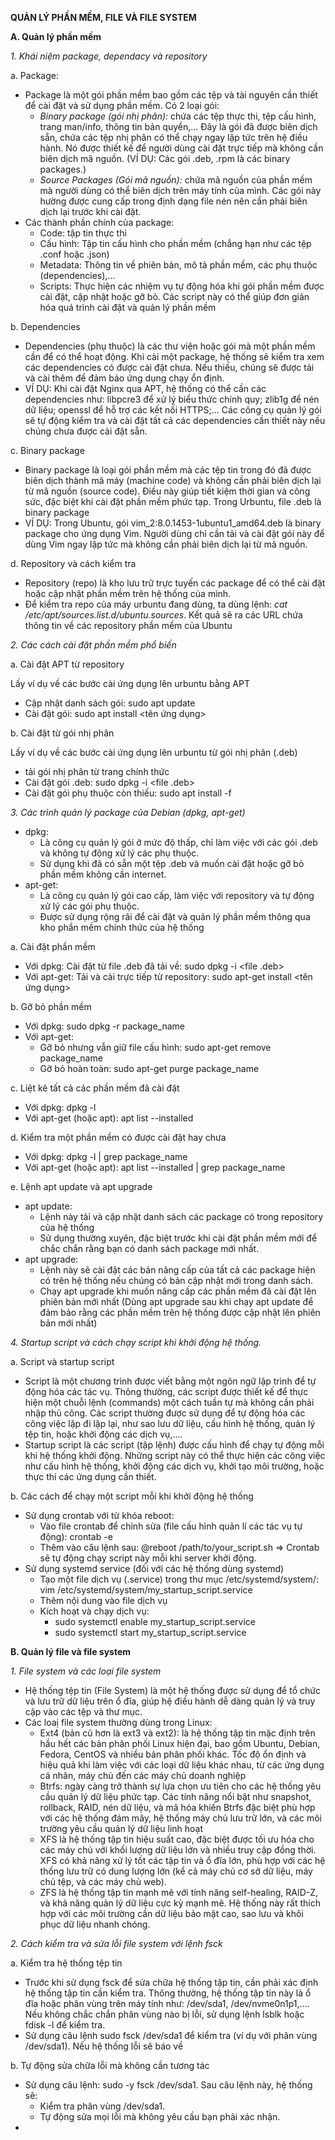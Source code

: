 **QUẢN LÝ PHẦN MỀM, FILE VÀ FILE SYSTEM**

**A. Quản lý phần mềm**

*1. Khái niệm package, dependacy và repository*

a. Package: 
- Package là một gói phần mềm bao gồm các tệp và tài nguyên cần thiết để cài đặt và sử dụng phần mềm. Có 2 loại gói:
  - *Binary package (gói nhị phân):* chứa các tệp thực thi, tệp cấu hình, trang man/info, thông tin bản quyền,... Đây là gói đã được biên dịch sẵn, chứa các tệp nhị phân có thể chạy ngay lập tức trên hệ điều hành. Nó được thiết kế để người dùng cài đặt trực tiếp mà không cần biên dịch mã nguồn. (VÍ DỤ: Các gói .deb, .rpm là các binary packages.)
  - *Source Packages (Gói mã nguồn):* chứa mã nguồn của phần mềm mà người dùng có thể biên dịch trên máy tính của mình. Các gói này hường được cung cấp trong định dạng file nén nên cần phải biên dịch lại trước khi cài đặt.
- Các thành phần chính của package:
  - Code: tập tin thực thi
  - Cấu hình: Tập tin cấu hình cho phần mềm (chẳng hạn như các tệp .conf hoặc .json)
  - Metadata: Thông tin về phiên bản, mô tả phần mềm, các phụ thuộc (dependencies),...
  - Scripts: Thực hiện các nhiệm vụ tự động hóa khi gói phần mềm được cài đặt, cập nhật hoặc gỡ bỏ. Các script này có thể giúp đơn giản hóa quá trình cài đặt và quản lý phần mềm

b. Dependencies
- Dependencies (phụ thuộc) là các thư viện hoặc gói mà một phần mềm cần để có thể hoạt động. Khi cài một package, hệ thống sẽ kiểm tra xem các dependencies có được cài đặt chưa. Nếu thiếu, chúng sẽ được tải và cài thêm để đảm bảo ứng dụng chạy ổn định.
- VÍ DỤ: Khi cài đặt Nginx qua APT, hệ thống có thể cần các dependencies như: libpcre3 để xử lý biểu thức chính quy; zlib1g để nén dữ liệu; openssl để hỗ trợ các kết nối HTTPS;... Các công cụ quản lý gói sẽ tự động kiểm tra và cài đặt tất cả các dependencies cần thiết này nếu chúng chưa được cài đặt sẵn.

c. Binary package
- Binary package là loại  gói phần mềm mà các tệp tin trong đó đã được biên dịch thành mã máy (machine code) và không cần phải biên dịch lại từ mã nguồn (source code). Điều này giúp tiết kiệm thời gian và công sức, đặc biệt khi cài đặt phần mềm phức tạp. Trong Urbuntu, file .deb là binary package
- VÍ DỤ: Trong Ubuntu, gói vim_2:8.0.1453-1ubuntu1_amd64.deb là binary package cho ứng dụng Vim. Người dùng chỉ cần tải và cài đặt gói này để dùng Vim ngay lập tức mà không cần phải biên dịch lại từ mã nguồn.

d. Repository và cách kiểm tra
- Repository (repo) là kho lưu trữ trực tuyến các package để có thể cài đặt hoặc cập nhật phần mềm trên hệ thống của mình.
- Để kiểm tra repo của máy urbuntu đang dùng, ta dùng lệnh: *cat /etc/apt/sources.list.d/ubuntu.sources*. Kết quả sẽ ra các URL chứa thông tin về các repository phần mềm của Ubuntu

*2. Các cách cài đặt phần mềm phổ biến*

a. Cài đặt APT từ repository

Lấy ví dụ về các bước cài ứng dụng lên urbuntu bằng APT
- Cập nhật danh sách gói: sudo apt update  
- Cài đặt gói: sudo apt install <tên ứng dụng>

b. Cài đặt từ gói nhị phân

Lấy ví dụ về các bước cài ứng dụng lên urbuntu từ gói nhị phân (.deb)
- tải gói nhị phân từ trang chính thức 
- Cài đặt gói .deb: sudo dpkg -i <file .deb> 
- Cài đặt gói phụ thuộc còn thiếu: sudo apt install -f 

*3. Các trình quản lý package của Debian (dpkg, apt-get)* 
- dpkg:
  - Là công cụ quản lý gói ở mức độ thấp, chỉ làm việc với các gói .deb và không tự động xử lý các phụ thuộc.
  - Sử dụng khi đã có sẵn một tệp .deb và muốn cài đặt hoặc gỡ bỏ phần mềm không cần internet.
- apt-get:
  - Là công cụ quản lý gói cao cấp, làm việc với repository và tự động xử lý các gói phụ thuộc.
  - Được sử dụng rộng rãi để cài đặt và quản lý phần mềm thông qua kho phần mềm chính thức của hệ thống

a. Cài đặt phần mềm
- Với dpkg: Cài đặt từ file .deb đã tải về: sudo dpkg -i <file .deb>
- Với apt-get: Tải và cài trực tiếp từ repository: sudo apt-get install <tên ứng dụng>

b. Gỡ bỏ phần mềm
- Với dpkg: sudo dpkg -r package_name
- Với apt-get:
  - Gỡ bỏ nhưng vẫn giữ file cấu hình: sudo apt-get remove package_name
  - Gỡ bỏ hoàn toàn: sudo apt-get purge package_name

c. Liệt kê tất cả các phần mềm đã cài đặt
- Với dpkg: dpkg -l
- Với apt-get (hoặc apt): apt list --installed

d. Kiểm tra một phần mềm có được cài đặt hay chưa
- Với dpkg: dpkg -l | grep package_name
- Với apt-get (hoặc apt): apt list --installed | grep package_name
  
e. Lệnh apt update và apt upgrade
- apt update:
  - Lệnh này tải và cập nhật danh sách các package có trong repository của hệ thống
  - Sử dụng thường xuyên, đặc biệt trước khi cài đặt phần mềm mới để chắc chắn rằng bạn có danh sách package mới nhất.
- apt upgrade:
  - Lệnh này sẽ cài đặt các bản nâng cấp của tất cả các package hiện có trên hệ thống nếu chúng có bản cập nhật mới trong danh sách.
  - Chạy apt upgrade khi muốn nâng cấp các phần mềm đã cài đặt lên phiên bản mới nhất (Dùng apt upgrade sau khi chạy apt update để đảm bảo rằng các phần mềm trên hệ thống được cập nhật lên phiên bản mới nhất)

*4. Startup script và cách chạy script khi khởi động hệ thống.*

a. Script và startup script
- Script là một chương trình được viết bằng một ngôn ngữ lập trình để tự động hóa các tác vụ. Thông thường, các script được thiết kế để thực hiện một chuỗi lệnh (commands) một cách tuần tự mà không cần phải nhập thủ công. Các script thường được sử dụng để tự động hóa các công việc lặp đi lặp lại, như sao lưu dữ liệu, cấu hình hệ thống, quản lý tệp tin, hoặc khởi động các dịch vụ,....
- Startup script là các script (tập lệnh) được cấu hình để chạy tự động mỗi khi hệ thống khởi động. Những script này có thể thực hiện các công việc như cấu hình hệ thống, khởi động các dịch vụ, khởi tạo môi trường, hoặc thực thi các ứng dụng cần thiết.

b. Các cách để chạy một script mỗi khi khởi động hệ thống
- Sử dụng crontab với từ khóa reboot:
  - Vào file crontab để chỉnh sửa (file cấu hình quản lí các tác vụ tự động): crontab -e
  - Thêm vào câu lệnh sau: @reboot /path/to/your_script.sh => Crontab sẽ tự động chạy script này mỗi khi server khởi động.
- Sử dụng systemd service (đối với các hệ thống dùng systemd)
  - Tạo một file dịch vụ (.service) trong thư mục /etc/systemd/system/: vim /etc/systemd/system/my_startup_script.service
  - Thêm nội dung vào file dịch vụ
  - Kích hoạt và chạy dịch vụ:
    - sudo systemctl enable my_startup_script.service
    - sudo systemctl start my_startup_script.service

**B. Quản lý file và file system**

*1. File system và các loại file system*
- Hệ thống tệp tin (File System) là một hệ thống được sử dụng để tổ chức và lưu trữ dữ liệu trên ổ đĩa, giúp hệ điều hành dễ dàng quản lý và truy cập vào các tệp và thư mục.
- Các loaị file system thường dùng trong Linux:
  - Ext4 (bản cũ hơn là ext3 và ext2): là hệ thống tập tin mặc định trên hầu hết các bản phân phối Linux hiện đại, bao gồm Ubuntu, Debian, Fedora, CentOS và nhiều bản phân phối khác. Tốc độ ổn định và hiệu quả khi làm việc với các loại dữ liệu khác nhau, từ các ứng dụng cá nhân, máy chủ đến các máy chủ doanh nghiệp
  - Btrfs: ngày càng trở thành sự lựa chọn ưu tiên cho các hệ thống yêu cầu quản lý dữ liệu phức tạp. Các tính năng nổi bật như snapshot, rollback, RAID, nén dữ liệu, và mã hóa khiến Btrfs đặc biệt phù hợp với các hệ thống đám mây, hệ thống máy chủ lưu trữ lớn, và các môi trường yêu cầu quản lý dữ liệu linh hoạt
  - XFS là hệ thống tập tin hiệu suất cao, đặc biệt được tối ưu hóa cho các máy chủ với khối lượng dữ liệu lớn và nhiều truy cập đồng thời. XFS có khả năng xử lý tốt các tập tin và ổ đĩa lớn, phù hợp với các hệ thống lưu trữ có dung lượng lớn (kể cả máy chủ cơ sở dữ liệu, máy chủ tệp, và các máy chủ web).
  - ZFS là hệ thống tập tin mạnh mẽ với tính năng self-healing, RAID-Z, và khả năng quản lý dữ liệu cực kỳ mạnh mẽ. Hệ thống này rất thích hợp với các môi trường cần dữ liệu bảo mật cao, sao lưu và khôi phục dữ liệu nhanh chóng.

*2. Cách kiểm tra và sửa lỗi file system với lệnh fsck*

a. Kiểm tra hệ thống tệp tin
- Trước khi sử dụng fsck để sửa chữa hệ thống tập tin, cần phải xác định hệ thống tập tin cần kiểm tra. Thông thường, hệ thống tập tin này là ổ đĩa hoặc phân vùng trên máy tính như: /dev/sda1, /dev/nvme0n1p1,.... Nếu không chắc chắn phân vùng nào bị lỗi, sử dụng lệnh lsblk hoặc fdisk -l để kiểm tra.
- Sử dụng câu lệnh sudo fsck /dev/sda1 để kiểm tra (ví dụ với phân vùng /dev/sda1). Nếu hệ thống lỗi sẽ báo về

b. Tự động sửa chữa lỗi mà không cần tương tác 
- Sử dụng câu lệnh: sudo -y fsck /dev/sda1. Sau câu lệnh này, hệ thống sẽ:
  - Kiểm tra phân vùng /dev/sda1.
  - Tự động sửa mọi lỗi mà không yêu cầu bạn phải xác nhận.
- 
